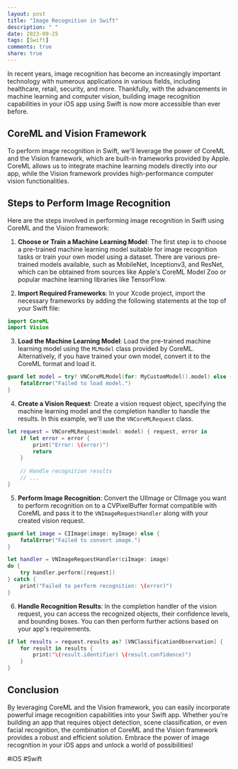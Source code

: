 ```yaml
---
layout: post
title: "Image Recognition in Swift"
description: " "
date: 2023-09-25
tags: [Swift]
comments: true
share: true
---
```


In recent years, image recognition has become an increasingly important technology with numerous applications in various fields, including healthcare, retail, security, and more. Thankfully, with the advancements in machine learning and computer vision, building image recognition capabilities in your iOS app using Swift is now more accessible than ever before.

## CoreML and Vision Framework

To perform image recognition in Swift, we'll leverage the power of CoreML and the Vision framework, which are built-in frameworks provided by Apple. CoreML allows us to integrate machine learning models directly into our app, while the Vision framework provides high-performance computer vision functionalities.

## Steps to Perform Image Recognition

Here are the steps involved in performing image recognition in Swift using CoreML and the Vision framework:

1. **Choose or Train a Machine Learning Model**: The first step is to choose a pre-trained machine learning model suitable for image recognition tasks or train your own model using a dataset. There are various pre-trained models available, such as MobileNet, Inceptionv3, and ResNet, which can be obtained from sources like Apple's CoreML Model Zoo or popular machine learning libraries like TensorFlow.

2. **Import Required Frameworks**: In your Xcode project, import the necessary frameworks by adding the following statements at the top of your Swift file:

```swift
import CoreML
import Vision
```

3. **Load the Machine Learning Model**: Load the pre-trained machine learning model using the `MLModel` class provided by CoreML. Alternatively, if you have trained your own model, convert it to the CoreML format and load it.

```swift
guard let model = try? VNCoreMLModel(for: MyCustomModel().model) else {
    fatalError("Failed to load model.")
}
```

4. **Create a Vision Request**: Create a vision request object, specifying the machine learning model and the completion handler to handle the results. In this example, we'll use the `VNCoreMLRequest` class.

```swift
let request = VNCoreMLRequest(model: model) { request, error in
    if let error = error {
        print("Error: \(error)")
        return
    }
    
    // Handle recognition results
    // ...
}
```

5. **Perform Image Recognition**: Convert the UIImage or CIImage you want to perform recognition on to a CVPixelBuffer format compatible with CoreML and pass it to the `VNImageRequestHandler` along with your created vision request.

```swift
guard let image = CIImage(image: myImage) else {
    fatalError("Failed to convert image.")
}

let handler = VNImageRequestHandler(ciImage: image)
do {
    try handler.perform([request])
} catch {
    print("Failed to perform recognition: \(error)")
}
```

6. **Handle Recognition Results**: In the completion handler of the vision request, you can access the recognized objects, their confidence levels, and bounding boxes. You can then perform further actions based on your app's requirements.

```swift
if let results = request.results as? [VNClassificationObservation] {
    for result in results {
        print("\(result.identifier) \(result.confidence)")
    }
}
```

## Conclusion

By leveraging CoreML and the Vision framework, you can easily incorporate powerful image recognition capabilities into your Swift app. Whether you're building an app that requires object detection, scene classification, or even facial recognition, the combination of CoreML and the Vision framework provides a robust and efficient solution. Embrace the power of image recognition in your iOS apps and unlock a world of possibilities!

#iOS #Swift